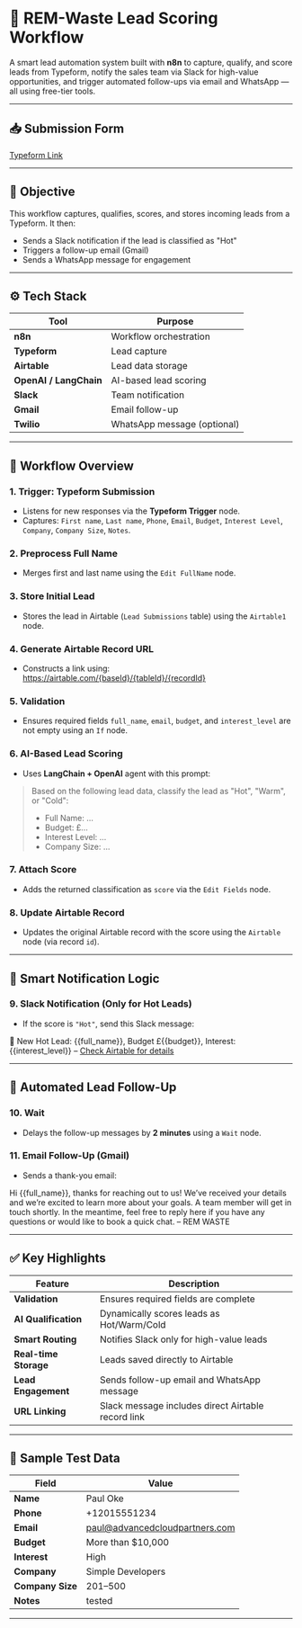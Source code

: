 # 🧾 REM-Waste Lead Scoring Workflow

A smart lead automation system built with **n8n** to capture, qualify, and score leads from Typeform, notify the sales team via Slack for high-value opportunities, and trigger automated follow-ups via email and WhatsApp — all using free-tier tools.

---

## 📥 Submission Form  
[Typeform Link](https://form.typeform.com/to/a0Ol7Z89)

---

## 🎯 Objective

This workflow captures, qualifies, scores, and stores incoming leads from a Typeform. It then:
- Sends a Slack notification if the lead is classified as "Hot"
- Triggers a follow-up email (Gmail)
- Sends a WhatsApp message for engagement

---

## ⚙️ Tech Stack

| Tool         | Purpose                          |
|--------------|----------------------------------|
| **n8n**      | Workflow orchestration           |
| **Typeform** | Lead capture                     |
| **Airtable** | Lead data storage                |
| **OpenAI / LangChain** | AI-based lead scoring     |
| **Slack**    | Team notification                |
| **Gmail**    | Email follow-up                  |
| **Twilio**   | WhatsApp message (optional)      |

---

## 🔄 Workflow Overview

### 1. Trigger: Typeform Submission
- Listens for new responses via the **Typeform Trigger** node.
- Captures: `First name`, `Last name`, `Phone`, `Email`, `Budget`, `Interest Level`, `Company`, `Company Size`, `Notes`.

### 2. Preprocess Full Name
- Merges first and last name using the `Edit FullName` node.

### 3. Store Initial Lead
- Stores the lead in Airtable (`Lead Submissions` table) using the `Airtable1` node.

### 4. Generate Airtable Record URL
- Constructs a link using:
https://airtable.com/{baseId}/{tableId}/{recordId}


### 5. Validation
- Ensures required fields `full_name`, `email`, `budget`, and `interest_level` are not empty using an `If` node.

### 6. AI-Based Lead Scoring
- Uses **LangChain + OpenAI** agent with this prompt:
> Based on the following lead data, classify the lead as "Hot", "Warm", or "Cold":
> - Full Name: …
> - Budget: £…
> - Interest Level: …
> - Company Size: …

### 7. Attach Score
- Adds the returned classification as `score` via the `Edit Fields` node.

### 8. Update Airtable Record
- Updates the original Airtable record with the score using the `Airtable` node (via record `id`).

---

## 🔔 Smart Notification Logic

### 9. Slack Notification (Only for Hot Leads)
- If the score is `"Hot"`, send this Slack message:

🚨 New Hot Lead: {{full_name}}, Budget £{{budget}}, Interest: {{interest_level}} – [Check Airtable for details](airtable_url)

---

## 💬 Automated Lead Follow-Up

### 10. Wait
- Delays the follow-up messages by **2 minutes** using a `Wait` node.

### 11. Email Follow-Up (Gmail)
- Sends a thank-you email:

Hi {{full_name}}, thanks for reaching out to us!
We’ve received your details and we’re excited to learn more about your goals.
A team member will get in touch shortly. In the meantime, feel free to reply here if you have any questions or would like to book a quick chat.
– REM WASTE


---

## ✅ Key Highlights

| Feature             | Description                                            |
|---------------------|--------------------------------------------------------|
| **Validation**      | Ensures required fields are complete                   |
| **AI Qualification**| Dynamically scores leads as Hot/Warm/Cold             |
| **Smart Routing**   | Notifies Slack only for high-value leads              |
| **Real-time Storage** | Leads saved directly to Airtable                    |
| **Lead Engagement** | Sends follow-up email and WhatsApp message            |
| **URL Linking**     | Slack message includes direct Airtable record link    |

---

## 🧪 Sample Test Data

| Field           | Value                          |
|------------------|-------------------------------|
| **Name**         | Paul Oke                      |
| **Phone**        | +12015551234                  |
| **Email**        | paul@advancedcloudpartners.com |
| **Budget**       | More than $10,000             |
| **Interest**     | High                          |
| **Company**      | Simple Developers             |
| **Company Size** | 201–500                       |
| **Notes**        | tested                        |

---



